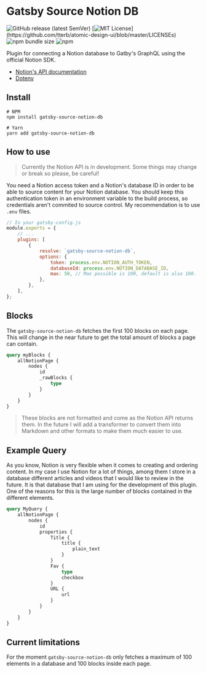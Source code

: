 # Gatsby Source Notion DB

![GitHub release (latest SemVer)](https://img.shields.io/github/v/release/danielkvist/gatsby-source-notion-db)
[![MIT License](https://img.shields.io/apm/l/atomic-design-ui.svg?)](https://github.com/tterb/atomic-design-ui/blob/master/LICENSEs)
![npm bundle size](https://img.shields.io/bundlephobia/min/gatsby-source-notion-db)
![npm](https://img.shields.io/npm/dt/gatsby-source-notion-db)

Plugin for connecting a Notion database to Gatby's GraphQL using the official Notion SDK.

- [Notion's API documentation](https://developers.notion.com/docs)
- [Dotenv](https://github.com/motdotla/dotenv#readme)

## Install

```shell
# NPM
npm install gatsby-source-notion-db

# Yarn
yarn add gatsby-source-notion-db
```

## How to use

> Currently the Notion API is in development. Some things may change or break so please, be careful!

You need a Notion access token and a Notion's database ID in order to be able to source content for your Notion database. You should keep this authentication token in an environment variable to the build process, so credentials aren't commited to source control. My recommendation is to use `.env` files.

```javascript
// In your gatsby-config.js
module.exports = {
	// ...
	plugins: [
		{
			resolve: `gatsby-source-notion-db`,
			options: {
				token: process.env.NOTION_AUTH_TOKEN,
				databaseId: process.env.NOTION_DATABASE_ID,
				max: 50, // Max possible is 100, default is also 100.
			},
		},
	],
};
```

## Blocks

The `gatsby-source-notion-db` fetches the first 100 blocks on each page. This will change in the near future to get the total amount of blocks a page can contain.

```graphql
query myBlocks {
	allNotionPage {
		nodes {
			id
			_rawBlocks {
				type
			}
		}
	}
}
```

> These blocks are not formatted and come as the Notion API returns them. In the future I will add a transformer to convert them into Markdown and other formats to make them much easier to use.

## Example Query

As you know, Notion is very flexible when it comes to creating and ordering content. In my case I use Notion for a lot of things, among them I store in a database different articles and videos that I would like to review in the future. It is that database that I am using for the development of this plugin. One of the reasons for this is the large number of blocks contained in the different elements.

```graphql
query MyQuery {
	allNotionPage {
		nodes {
			id
			properties {
				Title {
					title {
						plain_text
					}
				}
				Fav {
					type
					checkbox
				}
				URL {
					url
				}
			}
		}
	}
}
```

## Current limitations

For the moment `gatsby-source-notion-db` only fetches a maximum of 100 elements in a database and 100 blocks inside each page.
